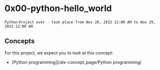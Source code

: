 # 0x00-python-hello_world
`Python`
`Project over - took place from Nov 28, 2022 12:00 AM to Nov 29, 2022 12:00 AM`

## Concepts
For this project, we expect you to look at this concept:
- [Python programming](/alx-concept_page/Python programming)
